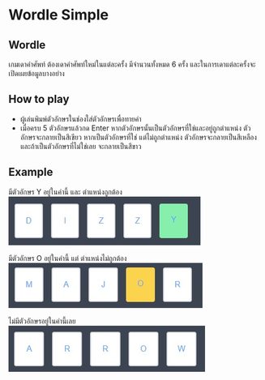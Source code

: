 # Wordle Simple

## Wordle

เกมเดาคำศัพท์ ต้องเดาคำศัพท์ใหม่ในแต่ละครั้ง มีจำนวนทั้งหมด 6 ครั้ง และในการเดาแต่ละครั้งจะเปิดเผยข้อมูลบางอย่าง

## How to play
- ผู้เล่นพิมพ์ตัวอักษรในช่องใส่ตัวอักษรเพื่อทายคำ
- เมื่อครบ 5 ตัวอักษรแล้วกด Enter หากตัวอักษรนั้นเป็นตัวอักษรที่ใช่และอยู่ถูกตำแหน่ง ตัวอักษรจะกลายเป็นสีเขียว หากเป็นตัวอักษรที่ใช่ แต่ไม่ถูกตำแหน่ง ตัวอักษรจะกลายเป็นสีเหลือง และถ้าเป็นตัวอักษรที่ไม่ใช่เลย จะกลายเป็นสีขาว

## Example
มีตัวอักษร Y อยู่ในคำนี้ และ ตำแหน่งถูกต้อง
![correct](https://github.com/tuskingcup/wording/blob/main/src/assets/correct.jpg)

มีตัวอักษร O อยู่ในคำนี้ แต่ ตำแหน่งไม่ถูกต้อง
![present](https://github.com/tuskingcup/wording/blob/main/src/assets/present.jpg)

ไม่มีตัวอักษรอยู่ในคำนี้เลย
![absent](https://github.com/tuskingcup/wording/blob/main/src/assets/absent.jpg)
